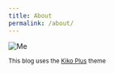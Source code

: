 ```yaml
---
title: About
permalink: /about/
---
```

![Me]({{site.url}}/assets/images/about.jpg "Large example image")

<small>This blog uses the [Kiko Plus](https://github.com/AWEEKJ/Kiko-plus) theme</small>
